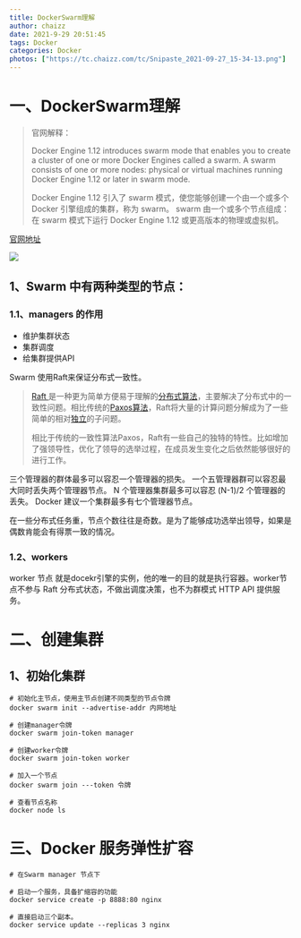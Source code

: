 ```yaml
---
title: DockerSwarm理解
author: chaizz
date: 2021-9-29 20:51:45
tags: Docker
categories: Docker
photos: ["https://tc.chaizz.com/tc/Snipaste_2021-09-27_15-34-13.png"]
---
```




# 一、DockerSwarm理解

> 官网解释：
>
> Docker Engine 1.12 introduces swarm mode that enables you to create a cluster of one or more Docker Engines called a swarm. A swarm consists of one or more nodes: physical or virtual machines running Docker Engine 1.12 or later in swarm mode.
>
> Docker Engine 1.12 引入了 swarm 模式，使您能够创建一个由一个或多个 Docker 引擎组成的集群，称为 swarm。 swarm 由一个或多个节点组成：在 swarm 模式下运行 Docker Engine 1.12 或更高版本的物理或虚拟机。



<!--more-->

[官网地址](https://docs.docker.com/engine/swarm/)

![](https://tc.chaizz.com/tc/swarm-diagram.png)

## 1、Swarm 中有两种类型的节点：

### 1.1、managers 的作用

- 维护集群状态
- 集群调度
- 给集群提供API

Swarm 使用Raft来保证分布式一致性。

> [Raft ](https://raft.github.io/)是一种更为简单方便易于理解的[分布式算法](https://baike.baidu.com/item/分布式算法/1372646)，主要解决了分布式中的一致性问题。相比传统的[Paxos算法](https://baike.baidu.com/item/Paxos算法/6632960)，Raft将大量的计算问题分解成为了一些简单的相对[独立](https://baike.baidu.com/item/独立/3259)的子问题。
>
> 相比于传统的一致性算法Paxos，Raft有一些自己的独特的特性。比如增加了强领导性，优化了领导的选举过程，在成员发生变化之后依然能够很好的进行工作。



三个管理器的群体最多可以容忍一个管理器的损失。
一个五管理器群可以容忍最大同时丢失两个管理器节点。
N 个管理器集群最多可以容忍 (N-1)/2 个管理器的丢失。
Docker 建议一个集群最多有七个管理器节点。

在一些分布式任务重，节点个数往往是奇数。是为了能够成功选举出领导，如果是偶数肯能会有得票一致的情况。

### 1.2、workers

worker 节点 就是docekr引擎的实例，他的唯一的目的就是执行容器。worker节点不参与 Raft 分布式状态，不做出调度决策，也不为群模式 HTTP API 提供服务。



# 二、创建集群

## 1、初始化集群

```shell
# 初始化主节点，使用主节点创建不同类型的节点令牌
docker swarm init --advertise-addr 内网地址
```



```shell
# 创建manager令牌
docker swarm join-token manager

# 创建worker令牌
docker swarm join-token worker

# 加入一个节点
docker swarm join ---token 令牌
```



```shell
# 查看节点名称
docker node ls
```



# 三、Docker 服务弹性扩容

```shell
# 在Swarm manager 节点下

# 启动一个服务，具备扩缩容的功能
docker service create -p 8888:80 nginx

# 直接启动三个副本。
docker service update --replicas 3 nginx

```

